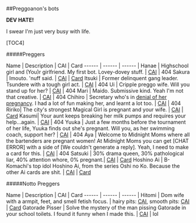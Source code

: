 ##Preggoanon's bots

**DEV HATE!**

I swear I'm just very busy with life.

[TOC4]

#####Preggers

Name | Description | CAI | Card
------ | ------ | ------ |
Hanae | Highschool girl and (You)r girlfriend. My first bot. Lovey-dovey stuff. | [CAI](https://c.ai/c/bxnDVND3u6vqOowBUV2Rkc7lOQRUIOiP8pTKH7-mgXU) | 404
Sakura | Imouto. 'nuff said. | [CAI](https://c.ai/c/PqLuUiShwy2HVRb70BT3hzaei8_6Gs9KX5x9gCAIM9o) | [Card](https://files.catbox.moe/w910xa.png)
Itsuki | Former delinquent gang leader. Tsundere with a tough girl act. | [CAI](https://c.ai/c/hb2j5TkGb7cj2LfeLtXyFAGQjPgEmWY1weQn9o0SwIw) | 404
Ui | Cripple preggo wife. Will you stand up for her? | [CAI](https://c.ai/c/KfpihFqHPiDyMct2h1pKzXy4U4H50T08cygNuCxDQX8) | 404
Mari | Maido. Submissive kind. Yeah I'm not that creative. | [CAI](https://c.ai/c/3kMbWQraNwoWSv7OsFXhl0cB64kARYo-WpM9JxcUbSM) | 404
Chihiro | Secretary who's in [denial of her pregnancy](https://en.m.wikipedia.org/wiki/Denial_of_pregnancy). I had a lot of fun making her, and learnt a lot too. | [CAI](https://c.ai/c/-Bs5nPOafaHvVw0D_EvA6_VkQQMnjn2d1abPa7L9m7Q) | 404
Ririko| The city's strongest Magical Girl is pregnant and your wife. | [CAI](https://c.ai/c/iaWfnkANXwjHAfILbUp6sVhCeo49ix-YrQyVro-M8_o) | [Card](https://files.catbox.moe/8fnx02.png)
Kasumi| Your aunt keeps breaking her milk pumps and requires your help…again. | [CAI](https://c.ai/c/6iCOFou8ez4Q2ZYEQK6Noj4zYe408WQUB4qIzyz3kUA) | 404
Yuuka | Just a few months before the tournament of her life, Yuuka finds out she's pregnant. Will you, as her swimming coach, support her? | [CAI](https://c.ai/c/-Z9yqL1GXrR2w3FUz3JoC8yMpORBJuVVgh307ZPWPjg) | 404
Aya | Welcome to Midnight Moms where all the bartenders are pregnant women! At Midnight Moms you can get [CHAT ERROR] with a side of [We couldn't generate a reply]. Yeah, I need to make a card for this. | [CAI](https://c.ai/c/qqYx7oh2AXH72hRA2KbZ-z0bFIITvWJ3IBhm3rsOcb0) | 404
Satsuki | 30% drama queen, 30% pathological liar, 40% attention whore, 0% pregnant.| [CAI](https://c.ai/c/kDpfWxqwrw6ji96j4rzOfEtYObml7pfY00lDlCR-eIw) | [Card](https://files.catbox.moe/z0zm4j.png)
Hoshino Ai | B-Komachi's top idol Hoshino Ai, from the series Oshi no Ko. Because the other Ai cards are shit. | [CAI](https://c.ai/c/7XVCawCbepyC2s6TfIrxHFCcybOSjYHXNP2t2TGzSNQ) | [Card](https://files.catbox.moe/xaqoy7.png)


#####Notto Preggers

Name | Description | CAI | Card
------ | ------ | ------ | 
Hitomi | Dom wife with a armpit, feet, and smell fetish focus. | hairy pits: [CAI](https://c.ai/c/FKm5wrr_OeEjHHJy9TAA0ouC8Ev2DbXOqAiLn75hEuI), smooth pits: [CAI](https://c.ai/c/KRTKCMSDMgNufY-X-pxATdDHbIlHuxy_7Hoxjy9GWK4) | [Card](https://files.catbox.moe/fjgqmw.png)
Gatorade Pisser | Solve the mystery of the man pissing Gatorade in your school toilets. I found it funny when I made this. | [CAI](https://c.ai/c/w1itK8qhBtSXe5HN7qa9o49RLGKgi0LsOlLzZ353Urs) | lol